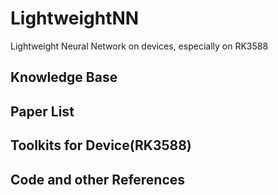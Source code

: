 # LightweightNN
Lightweight Neural Network on devices, especially on RK3588

## Knowledge Base

## Paper List


## Toolkits for Device(RK3588) 


## Code and other References
